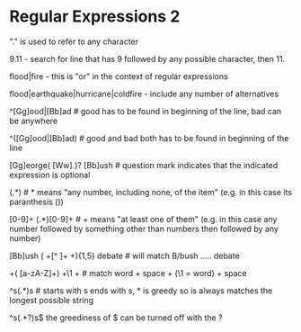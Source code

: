 # Regular Expressions 2

"." is used to refer to any character

9.11 - search for line that has 9 followed by any possible character, then 11.

flood|fire - this is "or" in the context of regular expressions

flood|earthquake|hurricane|coldfire - include any number of alternatives

^[Gg]ood|[Bb]ad # good has to be found in beginning of the line, bad can be anywhere 

^([Gg]ood|[Bb]ad) # good and bad both has to be found in beginning of the line

[Gg]eorge( [Ww]\.)? [Bb]ush # question mark indicates that the indicated expression is optional


(.*) # * means "any number, including none, of the item" (e.g. in this case its paranthesis ())

[0-9]+ (.*)[0-9]+ # + means "at least one of them" (e.g. in this case any number followed by something other than numbers then followed by any number)

[Bb]ush ( +[^ ]+ +){1,5} debate # will match B/bush ..... debate

+( [a-zA-Z]+) +\1 + # match word + space + (\1 = word) + space

^s(.*)s # starts with s ends with s, * is greedy so is always matches the longest possible string

^s(.*?)s$ the greediness of $ can be turned off with the ? 



